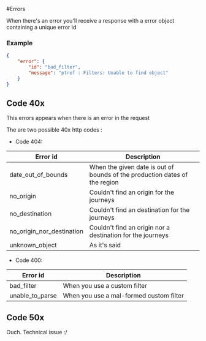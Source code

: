 #Errors

<aside class="notice">When there's an error you'll receive a response with a error object
containing a unique error id
</aside>


### Example

```json
{
    "error": {
        "id": "bad_filter",
        "message": "ptref : Filters: Unable to find object"
    }
}
```



Code 40x
--------

This errors appears when there is an error in the request

The are two possible 40x http codes :

-   Code 404:

| Error id                     | Description                                                                |
|------------------------------|----------------------------------------------------------------------------|
| date_out_of_bounds        | When the given date is out of bounds of the production dates of the region |
| no_origin                   | Couldn't find an origin for the journeys                                   |
| no_destination              | Couldn't find an destination for the journeys                              |
| no_origin_nor_destination | Couldn't find an origin nor a destination for the journeys                 |
| unknown_object              | As it's said                                                               |

-   Code 400:

| Error id          | Description                             |
|-------------------|-----------------------------------------|
| bad_filter       | When you use a custom filter            |
| unable_to_parse | When you use a mal-formed custom filter |

Code 50x
--------

Ouch. Technical issue :/

